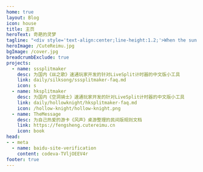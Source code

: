 ```yaml
---
home: true
layout: Blog
icon: house
title: 主页
heroText: 奇葩的灵梦
tagline: "<div style='text-align:center;line-height:1.2;'>When the sun is gone,</div><div style='text-align:center;line-height:1.2;'>prepare to watch the stars shine upon.</div>"
heroImage: /CuteReimu.jpg
bgImage: /cover.jpg
breadcrumbExclude: true
projects:
  - name: sssplitmaker
    desc: 为国内《丝之歌》速通玩家开发的针对LiveSplit计时器的中文版小工具
    link: daily/silksong/sssplitmaker-faq.md
    icon: s
  - name: hksplitmaker
    desc: 为国内《空洞骑士》速通玩家开发的针对LiveSplit计时器的中文版小工具
    link: daily/hollowknight/hksplitmaker-faq.md
    icon: /hollow-knight/hollow-knight.png
  - name: TheMessage
    desc: 为自己热爱的游卡《风声》桌游整理的民间版规则文档
    link: https://fengsheng.cutereimu.cn
    icon: book
head:
- - meta
  - name: baidu-site-verification
    content: codeva-TVljOEEV4r
footer: true
---
```

